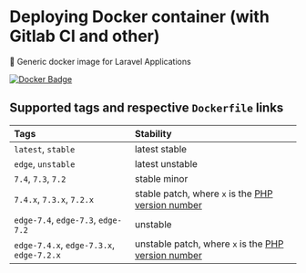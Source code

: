 # Deploying Docker container (with Gitlab CI and other)

🐳 Generic docker image for Laravel Applications

[![Docker Badge](https://img.shields.io/docker/pulls/helldar/laravel-gitlab-ci)](https://hub.docker.com/r/helldar/laravel-gitlab-ci/)

## Supported tags and respective `Dockerfile` links

| Tags | Stability |
|:---|:---|
| `latest`, `stable` | latest stable |
| `edge`, `unstable` | latest unstable |
| `7.4`, `7.3`, `7.2` | stable minor |
| `7.4.x`, `7.3.x`, `7.2.x` | stable patch, where `x` is the [PHP version number](https://www.php.net) |
| `edge-7.4`, `edge-7.3`, `edge-7.2` | unstable |
| `edge-7.4.x`, `edge-7.3.x`, `edge-7.2.x` | unstable patch, where `x` is the [PHP version number](https://www.php.net) |
